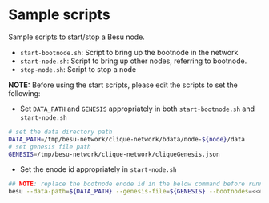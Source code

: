 # Sample scripts

Sample scripts to start/stop a Besu node.

* `start-bootnode.sh`: Script to bring up the bootnode in the network
* `start-node.sh`: Script to bring up other nodes, referring to bootnode. 
* `stop-node.sh`: Script to stop a node

**NOTE:** Before using the start scripts, please edit the scripts to set the following:
* Set `DATA_PATH` and `GENESIS` appropriately in both `start-bootnode.sh` and `start-node.sh`

```bash
# set the data directory path
DATA_PATH=/tmp/besu-network/clique-network/bdata/node-${node}/data
# set genesis file path
GENESIS=/tmp/besu-network/clique-network/cliqueGenesis.json
```

* Set the enode id appropriately in `start-node.sh`

```bash
## NOTE: replace the bootnode enode id in the below command before running the script !!!!
besu --data-path=${DATA_PATH} --genesis-file=${GENESIS} --bootnodes=<<enode id of the bootnode>> --network-id 123 --p2p-port=3030${node} --rpc-http-enabled --rpc-http-api=ETH,NET,CLIQUE --host-allowlist="*" --rpc-http-cors-origins="all" --rpc-http-port=2200${node} &> ${DATA_PATH}/logs/${node}.log &
```